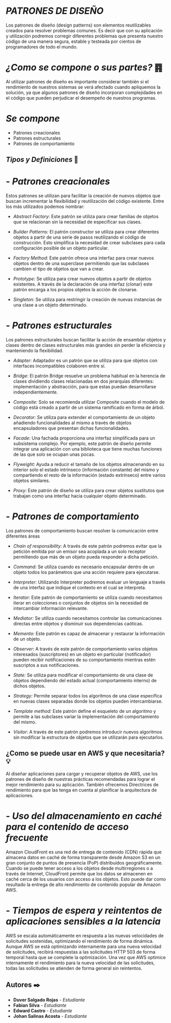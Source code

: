 # _PATRONES DE DISEÑO_

Los patrones de diseño (design patterns) son elementos reutilizables creados para resolver problemas comunes. Es decir que con su aplicación y utilización podremos corregir diferentes problemas que presenta nuestro código de una manera segura, estable y testeada por cientos de programadores de todo el mundo.

# _¿Como se compone o sus partes?_ ䷴

Al utilizar patrones de diseño es importante considerar también si el rendimiento de nuestros sistemas se verá afectado cuando apliquemos la solución, ya que algunos patrones de diseño incorporan complejidades en el código que pueden perjudicar el desempeño de nuestros programas.

# _Se compone_

- Patrones creacionales
- Patrones estructurales
- Patrones de comportamiento

## _Tipos y Definiciones_ 🚀

# - _Patrones creacionales_

Estos patrones se utilizan para facilitar la creación de nuevos objetos que buscan incrementar la flexibilidad y reutilización del código existente. Entre los más utilizados podemos nombrar:

- _Abstract Factory:_ Este patrón se utiliza para crear familias de objetos que se relacionan sin la necesidad de especificar sus clases.

- _Builder Patterns:_ El patrón constructor se utiliza para crear diferentes objetos a partir de una serie de pasos reutilizando el código de construcción. Esto simplifica la necesidad de crear subclases para cada configuración posible de un objeto particular.

- _Factory Method:_ Este patrón ofrece una interfaz para crear nuevos objetos dentro de una superclase permitiendo que las subclases cambien el tipo de objetos que van a crear.

- _Prototype:_ Se utiliza para crear nuevos objetos a partir de objetos existentes. A través de la declaración de una interfaz (clonar) este patrón encarga a los propios objetos la acción de clonarse.

- _Singleton:_ Se utiliza para restringir la creación de nuevas instancias de una clase a un objeto determinado.

# - _Patrones estructurales_

Los patrones estructurales buscan facilitar la acción de ensamblar objetos y clases dentro de clases estructurales más grandes sin perder la eficiencia y manteniendo la flexibilidad.

- _Adapter:_ Adaptador es un patrón que se utiliza para que objetos con interfaces incompatibles colaboren entre sí.

- _Bridge:_ El patrón Bridge resuelve un problema habitual en la herencia de clases dividiendo clases relacionadas en dos jerarquías diferentes: implementación y abstracción, para que estas puedan desarrollarse independientemente.

- _Composite:_ Solo se recomienda utilizar Composite cuando el modelo de código está creado a partir de un sistema ramificado en forma de árbol.

- _Decorator:_ Se utiliza para extender el comportamiento de un objeto añadiendo funcionalidades al mismo a través de objetos encapsuladores que presentan dichas funcionalidades.

- _Facade:_ Una fachada proporciona una interfaz simplificada para un subsistema complejo. Por ejemplo, este patrón de diseño permite integrar una aplicación con una biblioteca que tiene muchas funciones de las que solo se ocupan unas pocas.

- _Flyweight:_ Ayuda a reducir el tamaño de los objetos almacenando en su interior solo el estado intrínseco (información constante) del mismo y compartiendo el resto de la información (estado extrínseco) entre varios objetos similares.

- _Proxy:_ Este patrón de diseño se utiliza para crear objetos sustitutos que trabajan como una interfaz hacia cualquier objeto determinado.

# - _Patrones de comportamiento_

Los patrones de comportamiento buscan resolver la comunicación entre diferentes áreas

- _Chain of responsibility:_ A través de este patrón podremos evitar que la petición emitida por un emisor sea acoplada a un solo receptor permitiendo que más de un objeto pueda responder a dicha petición.

- _Command:_ Se utiliza cuando es necesario encapsular dentro de un objeto todos los parámetros que una acción requiere para ejecutarse.

- _Interpreter:_ Utilizando Interpreter podremos evaluar un lenguaje a través de una interfaz que indique el contexto en el cual se interpreta.

- _Iterator:_ Este patrón de comportamiento se utiliza cuando necesitamos iterar en colecciones o conjuntos de objetos sin la necesidad de intercambiar información relevante.

- _Mediator:_ Se utiliza cuando necesitamos controlar las comunicaciones directas entre objetos y disminuir sus dependencias caóticas.

- _Memento:_ Este patrón es capaz de almacenar y restaurar la información de un objeto.

- _Observer:_ A través de este patrón de comportamiento varios objetos interesados (suscriptores) en un objeto en particular (notificador) pueden recibir notificaciones de su comportamiento mientras estén suscriptos a sus notificaciones.

- _State:_ Se utiliza para modificar el comportamiento de una clase de objetos dependiendo del estado actual (comportamiento interno) de dichos objetos.

- _Strategy:_ Permite separar todos los algoritmos de una clase específica en nuevas clases separadas donde los objetos pueden intercambiarse.

- _Template method:_ Este patrón define el esqueleto de un algoritmo y permite a las subclases variar la implementación del comportamiento del mismo.

- _Visitor:_ A través de este patrón podremos introducir nuevos algoritmos sin modificar la estructura de objetos que se utilizarán para ejecutarlos.

## ¿Como se puede usar en AWS y que necesitaría? 💡


Al diseñar aplicaciones para cargar y recuperar objetos de AWS, use los patrones de diseño de nuestras prácticas recomendadas para lograr el mejor rendimiento para su aplicación. También ofrecemos Directrices de rendimiento para que las tenga en cuenta al planificar la arquitectura de aplicaciones.

# - _Uso del almacenamiento en caché para el contenido de acceso frecuente_

Amazon CloudFront es una red de entrega de contenido (CDN) rápida que almacena datos en caché de forma transparente desde Amazon S3 en un gran conjunto de puntos de presencia (PoP) distribuidos geográficamente. Cuando se puede tener acceso a los objetos desde multirregiones o a través de Internet, CloudFront permite que los datos se almacenen en caché cerca de los usuarios con acceso a los objetos. Esto puede dar como resultado la entrega de alto rendimiento de contenido popular de Amazon AWS.

# - _Tiempos de espera y reintentos de aplicaciones sensibles a la latencia_

AWS se escala automáticamente en respuesta a las nuevas velocidades de solicitudes sostenidas, optimizando el rendimiento de forma dinámica. Aunque AWS se está optimizando internamente para una nueva velocidad de solicitudes, recibirá respuestas a las solicitudes HTTP 503 de forma temporal hasta que se complete la optimización. Una vez que AWS optimice internamente el rendimiento para la nueva velocidad de las solicitudes, todas las solicitudes se atienden de forma general sin reintentos.



## Autores ✒️

* **Duver Salgado Rojas** - *Estudiante*
* **Fabian Silva** - *Estudiante*
* **Edward Castro** - *Estudiante*
* **Johan Salinas Acosta** - *Estudiante*
